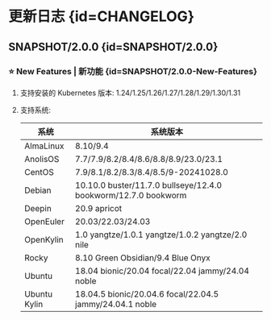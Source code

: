 # 更新日志 {id=CHANGELOG}

## SNAPSHOT/2.0.0 {id=SNAPSHOT/2.0.0}

### ⭐ New Features | 新功能 {id=SNAPSHOT/2.0.0-New-Features}

1. 支持安装的 Kubernetes 版本: 1.24/1.25/1.26/1.27/1.28/1.29/1.30/1.31
2. 支持系统:
    
    | 系统           | 系统版本                                                           |
    |--------------|----------------------------------------------------------------|
    | AlmaLinux    | 8.10/9.4                                                       |
    | AnolisOS     | 7.7/7.9/8.2/8.4/8.6/8.8/8.9/23.0/23.1                          |
    | CentOS       | 7.9/8.1/8.2/8.3/8.4/8.5/9-20241028.0                           |
    | Debian       | 10.10.0 buster/11.7.0 bullseye/12.4.0 bookworm/12.7.0 bookworm |
    | Deepin       | 20.9 apricot                                                   |
    | OpenEuler    | 20.03/22.03/24.03                                              |
    | OpenKylin    | 1.0 yangtze/1.0.1 yangtze/1.0.2 yangtze/2.0 nile               |
    | Rocky        | 8.10 Green Obsidian/9.4 Blue Onyx                              |
    | Ubuntu       | 18.04 bionic/20.04 focal/22.04 jammy/24.04 noble               |
    | Ubuntu Kylin | 18.04.5 bionic/20.04.6 focal/22.04.5 jammy/24.04.1 noble       |
